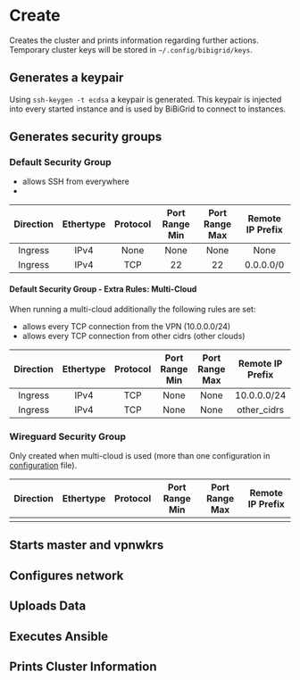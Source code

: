# Create

Creates the cluster and prints information regarding further actions.
Temporary cluster keys will be stored in `~/.config/bibigrid/keys`.

## Generates a keypair
Using `ssh-keygen -t ecdsa` a keypair is generated.
This keypair is injected into every started instance and is used by BiBiGrid to connect to instances.

## Generates security groups
### Default Security Group
- allows SSH from everywhere
- 
| Direction | Ethertype | Protocol | Port Range Min | Port Range Max | Remote IP Prefix |
|:---------:|:---------:|:--------:|:--------------:|:--------------:|:----------------:|
|  Ingress  |   IPv4    |   None   |      None      |      None      |       None       |
|  Ingress  |   IPv4    |   TCP    |       22       |       22       |    0.0.0.0/0     |


#### Default Security Group - Extra Rules: Multi-Cloud
When running a multi-cloud additionally the following rules are set:
- allows every TCP connection from the VPN (10.0.0.0/24)
- allows every TCP connection from other cidrs (other clouds)

| Direction | Ethertype | Protocol | Port Range Min | Port Range Max | Remote IP Prefix |
|:---------:|:---------:|:--------:|:--------------:|:--------------:|:----------------:|
|  Ingress  |   IPv4    |   TCP    |      None      |      None      |   10.0.0.0/24    |
|  Ingress  |   IPv4    |   TCP    |      None      |      None      |   other_cidrs    |

### Wireguard Security Group
Only created when multi-cloud is used (more than one configuration in [configuration](configuration.md) file).

| Direction | Ethertype | Protocol | Port Range Min | Port Range Max | Remote IP Prefix |
|:---------:|:---------:|:--------:|:--------------:|:--------------:|:----------------:|
|           |           |          |                |                |                  | TODO


## Starts master and vpnwkrs

## Configures network

## Uploads Data

## Executes Ansible

## Prints Cluster Information
